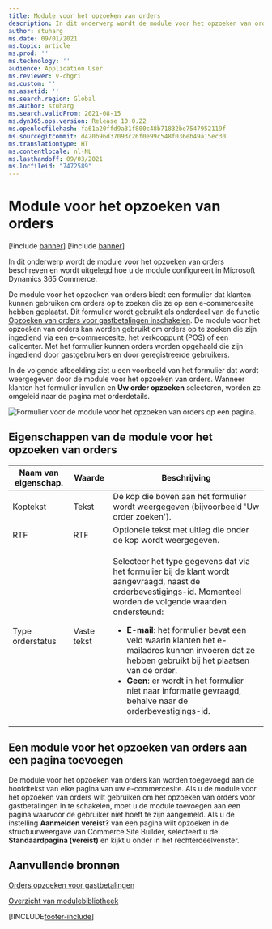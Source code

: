 ```yaml
---
title: Module voor het opzoeken van orders
description: In dit onderwerp wordt de module voor het opzoeken van orders beschreven en wordt uitgelegd hoe u de module configureert in Microsoft Dynamics 365 Commerce.
author: stuharg
ms.date: 09/01/2021
ms.topic: article
ms.prod: ''
ms.technology: ''
audience: Application User
ms.reviewer: v-chgri
ms.custom: ''
ms.assetid: ''
ms.search.region: Global
ms.author: stuharg
ms.search.validFrom: 2021-08-15
ms.dyn365.ops.version: Release 10.0.22
ms.openlocfilehash: fa61a20ffd9a31f800c48b71832be7547952119f
ms.sourcegitcommit: d420b96d37093c26f0e99c548f036eb49a15ec30
ms.translationtype: HT
ms.contentlocale: nl-NL
ms.lasthandoff: 09/03/2021
ms.locfileid: "7472589"
---
```

# <a name="order-lookup-module"></a>Module voor het opzoeken van orders

[!include [banner](includes/banner.md)]
[!include [banner](includes/preview-banner.md)]

In dit onderwerp wordt de module voor het opzoeken van orders beschreven en wordt uitgelegd hoe u de module configureert in Microsoft Dynamics 365 Commerce.

De module voor het opzoeken van orders biedt een formulier dat klanten kunnen gebruiken om orders op te zoeken die ze op een e-commercesite hebben geplaatst. Dit formulier wordt gebruikt als onderdeel van de functie [Opzoeken van orders voor gastbetalingen inschakelen](order-lookup-guest.md). De module voor het opzoeken van orders kan worden gebruikt om orders op te zoeken die zijn ingediend via een e-commercesite, het verkooppunt (POS) of een callcenter. Met het formulier kunnen orders worden opgehaald die zijn ingediend door gastgebruikers en door geregistreerde gebruikers.

In de volgende afbeelding ziet u een voorbeeld van het formulier dat wordt weergegeven door de module voor het opzoeken van orders. Wanneer klanten het formulier invullen en **Uw order opzoeken** selecteren, worden ze omgeleid naar de pagina met orderdetails.

![Formulier voor de module voor het opzoeken van orders op een pagina.](./media/OrderLookup_module.PNG)

## <a name="order-lookup-module-properties"></a>Eigenschappen van de module voor het opzoeken van orders

| Naam van eigenschap.     | Waarde     | Beschrijving |
|-------------------|-----------|-------------|
| Koptekst           | Tekst      | De kop die boven aan het formulier wordt weergegeven (bijvoorbeeld 'Uw order zoeken'). |
| RTF         | RTF | Optionele tekst met uitleg die onder de kop wordt weergegeven. |
| Type orderstatus | Vaste tekst      | <p>Selecteer het type gegevens dat via het formulier bij de klant wordt aangevraagd, naast de orderbevestigings-id. Momenteel worden de volgende waarden ondersteund:</p><ul><li><b>E-mail</b>: het formulier bevat een veld waarin klanten het e-mailadres kunnen invoeren dat ze hebben gebruikt bij het plaatsen van de order.</li><li><b>Geen</b>: er wordt in het formulier niet naar informatie gevraagd, behalve naar de orderbevestigings-id.</li></ul> |

## <a name="add-an-order-lookup-module-to-a-page"></a>Een module voor het opzoeken van orders aan een pagina toevoegen

De module voor het opzoeken van orders kan worden toegevoegd aan de hoofdtekst van elke pagina van uw e-commercesite. Als u de module voor het opzoeken van orders wilt gebruiken om het opzoeken van orders voor gastbetalingen in te schakelen, moet u de module toevoegen aan een pagina waarvoor de gebruiker niet hoeft te zijn aangemeld. Als u de instelling **Aanmelden vereist?** van een pagina wilt opzoeken in de structuurweergave van Commerce Site Builder, selecteert u de **Standaardpagina (vereist)** en kijkt u onder in het rechterdeelvenster.

## <a name="additional-resources"></a>Aanvullende bronnen

[Orders opzoeken voor gastbetalingen](order-lookup-guest.md)

[Overzicht van modulebibliotheek](starter-kit-overview.md)

[!INCLUDE[footer-include](../includes/footer-banner.md)]
